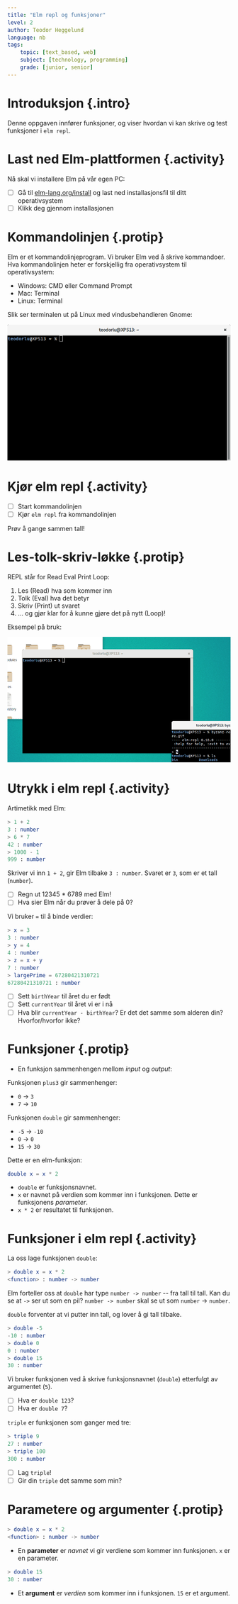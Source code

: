 ```yaml
---
title: "Elm repl og funksjoner"
level: 2
author: Teodor Heggelund
language: nb
tags:
    topic: [text_based, web]
    subject: [technology, programming]
    grade: [junior, senior]
---
```


# Introduksjon {.intro}

Denne oppgaven innfører funksjoner, og viser hvordan vi kan skrive og test funksjoner i `elm repl`.

# Last ned Elm-plattformen {.activity}

Nå skal vi installere Elm på vår egen PC:

- [ ] Gå til [elm-lang.org/install](http://www.elm-lang.org/install) og last ned
  installasjonsfil til ditt operativsystem
- [ ] Klikk deg gjennom installasjonen

# Kommandolinjen {.protip}

Elm er et kommandolinjeprogram. Vi bruker Elm ved å skrive kommandoer. Hva
kommandolinjen heter er forskjellig fra operativsystem til operativsystem:

* Windows: CMD eller Command Prompt
* Mac: Terminal
* Linux: Terminal

Slik ser terminalen ut på Linux med vindusbehandleren Gnome:

![](terminal_linux.png)

# Kjør elm repl {.activity}

- [ ] Start kommandolinjen
- [ ] Kjør `elm repl` fra kommandolinjen

Prøv å gange sammen tall!

# Les-tolk-skriv-løkke {.protip}

REPL står for Read Eval Print Loop:

1. Les (Read) hva som kommer inn
2. Tolk (Eval) hva det betyr
3. Skriv (Print) ut svaret
4. ... og gjør klar for å kunne gjøre det på nytt (Loop)!

Eksempel på bruk:

![](repl_usage.gif)


# Utrykk i elm repl {.activity}

Artimetikk med Elm:

```elm
> 1 + 2
3 : number
> 6 * 7
42 : number
> 1000 - 1
999 : number
```

Skriver vi inn `1 + 2`, gir Elm tilbake `3 : number`. Svaret er `3`, som er et
tall (`number`).

- [ ] Regn ut 12345 * 6789 med Elm!
- [ ] Hva sier Elm når du prøver å dele på 0?

Vi bruker `=` til å binde verdier:

```elm
> x = 3
3 : number
> y = 4
4 : number
> z = x + y
7 : number
> largePrime = 67280421310721
67280421310721 : number
```

- [ ] Sett `birthYear` til året du er født
- [ ] Sett `currentYear` til året vi er i nå
- [ ] Hva blir `currentYear - birthYear`? Er det det samme som alderen din?
  Hvorfor/hvorfor ikke?

# Funksjoner {.protip}

* En funksjon sammenhengen mellom *input* og *output*:

Funksjonen `plus3` gir sammenhenger:
* `0` → `3`
* `7` → `10`

Funksjonen `double` gir sammenhenger:
* `-5` → `-10`
* `0` → `0`
* `15` → `30`

Dette er en elm-funksjon:

```elm
double x = x * 2
```

* `double` er funksjonsnavnet.
* `x` er navnet på verdien som kommer inn i funksjonen. Dette er funksjonens *parameter*.
* `x * 2` er resultatet til funksjonen.

# Funksjoner i elm repl {.activity}

La oss lage funksjonen `double`:

```elm
> double x = x * 2
<function> : number -> number
```

Elm forteller oss at `double` har type `number -> number` -- fra tall til tall.
Kan du se at `->` ser ut som en pil? `number -> number` skal se ut som `number`
→ `number`.

`double` forventer at vi putter inn tall, og lover å gi tall
tilbake.

```elm
> double -5
-10 : number
> double 0
0 : number
> double 15
30 : number
```

Vi bruker funksjonen ved å skrive funksjonsnavnet (`double`) etterfulgt av
argumentet (`5`).

- [ ] Hva er `double 123`?
- [ ] Hva er `double 7`?

`triple` er funksjonen som ganger med tre:

```elm
> triple 9
27 : number
> triple 100
300 : number
```

- [ ] Lag `triple`!
- [ ] Gir din `triple` det samme som min?

# Parametere og argumenter {.protip}

```elm
> double x = x * 2
<function> : number -> number
```

* En **parameter** er *navnet* vi gir verdiene som kommer inn funksjonen. `x` er en parameter.

```elm
> double 15
30 : number
```

* Et **argument** er *verdien* som kommer inn i funksjonen. `15` er et argument.
